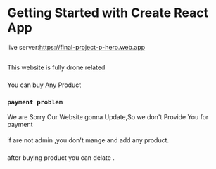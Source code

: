 # Getting Started with Create React App
live server:https://final-project-p-hero.web.app

##
This website is fully drone related
###
You can buy Any Product
### `payment problem`
We are Sorry Our Website gonna Update,So we don't Provide You for payment
####
if are not admin ,you don't mange and add any product.
### 
after buying product you can delate .

